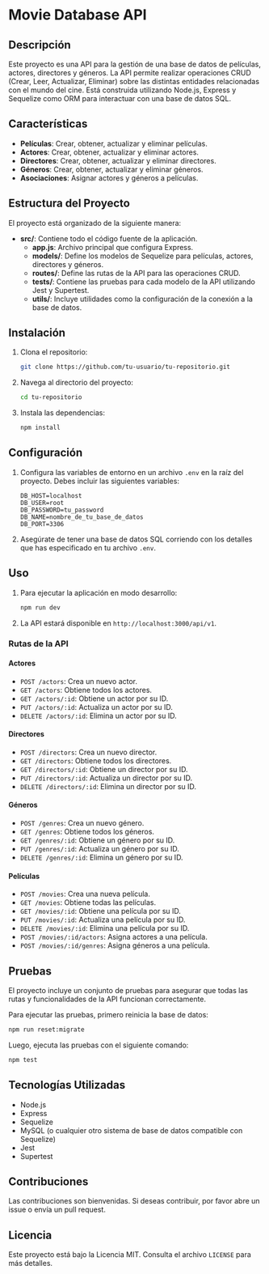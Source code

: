# Movie Database API

## Descripción

Este proyecto es una API para la gestión de una base de datos de películas, actores, directores y géneros. La API permite realizar operaciones CRUD (Crear, Leer, Actualizar, Eliminar) sobre las distintas entidades relacionadas con el mundo del cine. Está construida utilizando Node.js, Express y Sequelize como ORM para interactuar con una base de datos SQL.

## Características

- **Películas**: Crear, obtener, actualizar y eliminar películas.
- **Actores**: Crear, obtener, actualizar y eliminar actores.
- **Directores**: Crear, obtener, actualizar y eliminar directores.
- **Géneros**: Crear, obtener, actualizar y eliminar géneros.
- **Asociaciones**: Asignar actores y géneros a películas.

## Estructura del Proyecto

El proyecto está organizado de la siguiente manera:

- **src/**: Contiene todo el código fuente de la aplicación.
  - **app.js**: Archivo principal que configura Express.
  - **models/**: Define los modelos de Sequelize para películas, actores, directores y géneros.
  - **routes/**: Define las rutas de la API para las operaciones CRUD.
  - **tests/**: Contiene las pruebas para cada modelo de la API utilizando Jest y Supertest.
  - **utils/**: Incluye utilidades como la configuración de la conexión a la base de datos.

## Instalación

1. Clona el repositorio:
   ```bash
   git clone https://github.com/tu-usuario/tu-repositorio.git
   ```
2. Navega al directorio del proyecto:
   ```bash
   cd tu-repositorio
   ```
3. Instala las dependencias:
   ```bash
   npm install
   ```

## Configuración

1. Configura las variables de entorno en un archivo `.env` en la raíz del proyecto. Debes incluir las siguientes variables:

   ```plaintext
   DB_HOST=localhost
   DB_USER=root
   DB_PASSWORD=tu_password
   DB_NAME=nombre_de_tu_base_de_datos
   DB_PORT=3306
   ```

2. Asegúrate de tener una base de datos SQL corriendo con los detalles que has especificado en tu archivo `.env`.

## Uso

1. Para ejecutar la aplicación en modo desarrollo:

   ```bash
   npm run dev
   ```

2. La API estará disponible en `http://localhost:3000/api/v1`.

### Rutas de la API

#### Actores

- `POST /actors`: Crea un nuevo actor.
- `GET /actors`: Obtiene todos los actores.
- `GET /actors/:id`: Obtiene un actor por su ID.
- `PUT /actors/:id`: Actualiza un actor por su ID.
- `DELETE /actors/:id`: Elimina un actor por su ID.

#### Directores

- `POST /directors`: Crea un nuevo director.
- `GET /directors`: Obtiene todos los directores.
- `GET /directors/:id`: Obtiene un director por su ID.
- `PUT /directors/:id`: Actualiza un director por su ID.
- `DELETE /directors/:id`: Elimina un director por su ID.

#### Géneros

- `POST /genres`: Crea un nuevo género.
- `GET /genres`: Obtiene todos los géneros.
- `GET /genres/:id`: Obtiene un género por su ID.
- `PUT /genres/:id`: Actualiza un género por su ID.
- `DELETE /genres/:id`: Elimina un género por su ID.

#### Películas

- `POST /movies`: Crea una nueva película.
- `GET /movies`: Obtiene todas las películas.
- `GET /movies/:id`: Obtiene una película por su ID.
- `PUT /movies/:id`: Actualiza una película por su ID.
- `DELETE /movies/:id`: Elimina una película por su ID.
- `POST /movies/:id/actors`: Asigna actores a una película.
- `POST /movies/:id/genres`: Asigna géneros a una película.

## Pruebas

El proyecto incluye un conjunto de pruebas para asegurar que todas las rutas y funcionalidades de la API funcionan correctamente.

Para ejecutar las pruebas, primero reinicia la base de datos:

```bash
npm run reset:migrate
```

Luego, ejecuta las pruebas con el siguiente comando:

```bash
npm test
```

## Tecnologías Utilizadas

- Node.js
- Express
- Sequelize
- MySQL (o cualquier otro sistema de base de datos compatible con Sequelize)
- Jest
- Supertest

## Contribuciones

Las contribuciones son bienvenidas. Si deseas contribuir, por favor abre un issue o envía un pull request.

## Licencia

Este proyecto está bajo la Licencia MIT. Consulta el archivo `LICENSE` para más detalles.
